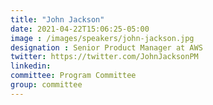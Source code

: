 ```yaml
---
title: "John Jackson"
date: 2021-04-22T15:06:25-05:00
image : /images/speakers/john-jackson.jpg
designation : Senior Product Manager at AWS
twitter: https://twitter.com/JohnJacksonPM
linkedin: 
committee: Program Committee
group: committee
---
```



